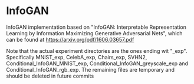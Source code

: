 # InfoGAN
InfoGAN implementation based on "InfoGAN: Interpretable Representation Learning by Information Maximizing Generative 
Adversarial Nets", which can be found at <https://arxiv.org/pdf/1606.03657.pdf>

Note that the actual experiment directories are the ones ending wit "_exp".
Specifically MNIST_exp, CelebA_exp, Chairs_exp, SVHN2, Conditional_InfoGAN_MNIST_exp, Conditional_InfoGAN_greyscale_exp and Conditional_InfoGAN_rgb_exp.
The remaining files are temporary and should be deleted in future commits

